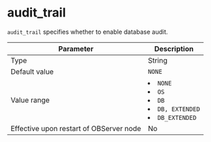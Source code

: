 audit_trail
================================

`audit_trail` specifies whether to enable database audit.


| Parameter | Description |
|------------------|-----------------|
| Type | String |
| Default value | `NONE` |
| Value range | <li> `NONE`   <li> `OS`   <li> `DB`   <li> `DB, EXTENDED`   <li> `DB_EXTENDED` |
| Effective upon restart of OBServer node | No |